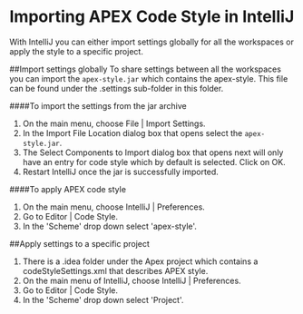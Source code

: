 Importing APEX Code Style in IntelliJ
=====================================

With IntelliJ you can either import settings globally for all the workspaces or apply the style to a specific project.

##Import settings globally
To share settings between all the workspaces you can import the `apex-style.jar` which contains the apex-style. This file can be found under the .settings sub-folder in this folder.

####To import the settings from the jar archive
1. On the main menu, choose File | Import Settings.
2. In the Import File Location dialog box that opens select the `apex-style.jar`.
3. The Select Components to Import dialog box that opens next will only have an entry for code style which by default is selected. Click on OK. 
4. Restart IntelliJ once the jar is successfully imported.

####To apply APEX code style
1. On the main menu, choose IntelliJ | Preferences.
2. Go to Editor | Code Style.
3. In the 'Scheme' drop down select 'apex-style'.

##Apply settings to a specific project
1. There is a .idea folder under the Apex project which contains a codeStyleSettings.xml that describes APEX style.
2. On the main menu of IntelliJ, choose IntelliJ | Preferences.
3. Go to Editor | Code Style.
4. In the 'Scheme' drop down select 'Project'.

